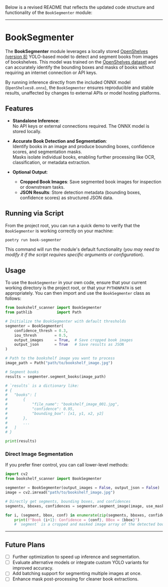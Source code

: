 Below is a revised README that reflects the updated code structure and functionality of the `BookSegmenter` module:

---

# BookSegmenter

The **BookSegmenter** module leverages a locally stored [OpenShelves (version 8)](https://universe.roboflow.com/capjamesg/open-shelves/model/8) YOLO-based model to detect and segment books from images of bookshelves. This model was trained on the [OpenShelves dataset](https://universe.roboflow.com/capjamesg/open-shelves) and can accurately identify the bounding boxes and masks of books without requiring an internet connection or API keys.

By running inference directly from the included ONNX model (`OpenShelves8.onnx`), the `BookSegmenter` ensures reproducible and stable results, unaffected by changes to external APIs or model hosting platforms.

## Features

- **Standalone Inference**:  
  No API keys or external connections required. The ONNX model is stored locally.
  
- **Accurate Book Detection and Segmentation**:  
  Identify books in an image and produce bounding boxes, confidence scores, and segmentation masks.  
  Masks isolate individual books, enabling further processing like OCR, classification, or metadata extraction.
  
- **Optional Output**:  
  - **Cropped Book Images**: Save segmented book images for inspection or downstream tasks.
  - **JSON Results**: Store detection metadata (bounding boxes, confidence scores) as structured JSON data.

## Running via Script

From the project root, you can run a quick demo to verify that the `BookSegmenter` is working correctly on your machine:

```bash
poetry run book-segmenter
```

This command will run the module's default functionality (*you may need to modify it if the script requires specific arguments or configuration*).

## Usage

To use the `BookSegmenter` in your own code, ensure that your current working directory is the project root, or that your `PYTHONPATH` is set appropriately. You can then import and use the `BookSegmenter` class as follows:

```python
from bookshelf_scanner import BookSegmenter
from pathlib           import Path

# Initialize the BookSegmenter with default thresholds
segmenter = BookSegmenter(
    confidence_thresh = 0.3,
    iou_thresh        = 0.5,
    output_images     = True,  # Save cropped book images
    output_json       = True   # Save results as JSON
)

# Path to the bookshelf image you want to process
image_path = Path("path/to/bookshelf_image.jpg")

# Segment books
results = segmenter.segment_books(image_path)

# `results` is a dictionary like:
# {
#   "books": [
#       {
#           "file_name": "bookshelf_image_001.jpg",
#           "confidence": 0.95,
#           "bounding_box": [x1, y1, x2, y2]
#       },
#       ...
#   ]
# }

print(results)
```

### Direct Image Segmentation

If you prefer finer control, you can call lower-level methods:

```python
import cv2
from bookshelf_scanner import BookSegmenter

segmenter = BookSegmenter(output_images = False, output_json = False)
image = cv2.imread("path/to/bookshelf_image.jpg")

# Directly get segments, bounding boxes, and confidences
segments, bboxes, confidences = segmenter.segment_image(image, use_masks = True)

for i, (segment, bbox, conf) in enumerate(zip(segments, bboxes, confidences)):
    print(f"Book {i+1}: Confidence = {conf}, BBox = {bbox}")
    # `segment` is a cropped and masked image array of the detected book
```

---

## Future Plans

- [ ] Further optimization to speed up inference and segmentation.
- [ ] Evaluate alternative models or integrate custom YOLO variants for improved accuracy.
- [ ] Add batching support for segmenting multiple images at once.
- [ ] Enhance mask post-processing for cleaner book extractions.